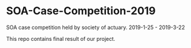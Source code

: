 # SOA-Case-Competition-2019

SOA case competition held by society of actuary. 2019-1-25 - 2019-3-22

This repo contains final result of our project. 
